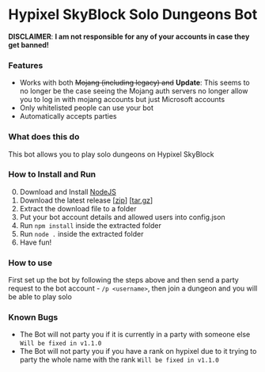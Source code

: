 # Hypixel SkyBlock Solo Dungeons Bot

__**DISCLAIMER**__: __I am not responsible for any of your accounts in case they get banned!__

### Features

- Works with both ~~Mojang (including legacy) and~~ **Update**: This seems to no longer be the case seeing the Mojang auth servers no longer allow you to log in with mojang accounts but just Microsoft accounts
- Only whitelisted people can use your bot
- Automatically accepts parties

### What does this do

This bot allows you to play solo dungeons on Hypixel SkyBlock

### How to Install and Run

0. Download and Install [NodeJS](https://nodejs.org/)
1. Download the latest release [[zip](https://github.com/McMelonTV/hypixel-skyblock-solo-dungeons-bot/releases/latest/download/dungeonbot.zip)] [[tar.gz](https://github.com/McMelonTV/hypixel-skyblock-solo-dungeons-bot/releases/latest/download/dungeonbot.tar.gz)]
2. Extract the download file to a folder
3. Put your bot account details and allowed users into config.json
4. Run ```npm install``` inside the extracted folder
5. Run ```node .``` inside the extracted folder
6. Have fun!

### How to use

First set up the bot by following the steps above and then send a party request to the bot account - `/p <username>`, then join a dungeon and you will be able to play solo

### Known Bugs

- The Bot will not party you if it is currently in a party with someone else `Will be fixed in v1.1.0`
- The Bot will not party you if you have a rank on hypixel due to it trying to party the whole name with the rank `Will be fixed in v1.1.0`
